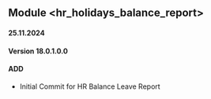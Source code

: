 ## Module <hr_holidays_balance_report>

#### 25.11.2024
#### Version 18.0.1.0.0
#### ADD
- Initial Commit for HR Balance Leave Report
